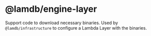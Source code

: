 # @lamdb/engine-layer

Support code to download necessary binaries. Used by `@lamdb/infrastructure` to configure a Lambda Layer with the binaries.
